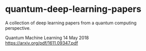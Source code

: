 # quantum-deep-learning-papers
A collection of deep learning papers from a quantum computing perspective.

Quantum Machine Learning
14 May 2018
https://arxiv.org/pdf/1611.09347.pdf
